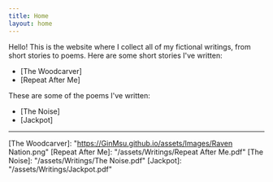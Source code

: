```yaml
---
title: Home
layout: home
---
```


Hello! This is the website where I collect all of my fictional writings, from short stories to poems.
Here are some short stories I've written:
- [The Woodcarver] 
- [Repeat After Me]


These are some of the poems I've written:
- [The Noise] 
- [Jackpot]

----

[^1]: [It can take up to 10 minutes for changes to your site to publish after you push the changes to GitHub](https://docs.github.com/en/pages/setting-up-a-github-pages-site-with-jekyll/creating-a-github-pages-site-with-jekyll#creating-your-site).

[The Woodcarver]: "https://GinMsu.github.io/assets/Images/Raven Nation.png"
[Repeat After Me]: "/assets/Writings/Repeat After Me.pdf"
[The Noise]: "/assets/Writings/The Noise.pdf"
[Jackpot]: "/assets/Writings/Jackpot.pdf"
